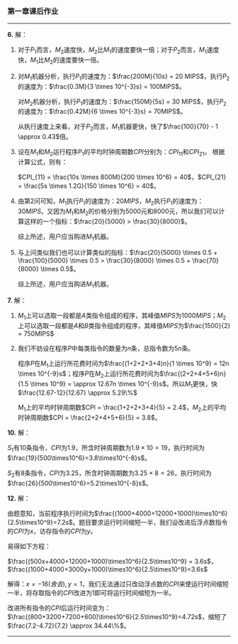 ### 第一章课后作业

---

**6.**  解：

   1.  
      对于$P_1$而言，$M_2$速度快，$M_2$比$M_1$的速度要快一倍；对于$P_2$而言，$M_1$速度快，$M_1$比$M_2$的速度要快一倍。
   2.  
      对$M_1$机器分析，执行$P_1$的速度为：$\frac{200M}{10s} = 20 MIPS$，执行$P_2$的速度为：$\frac{0.3M}{3 \times 10^{-3}s} = 100MIPS$。

        对$M_2$机器分析，执行$P_1$的速度为：$\frac{150M}{5s} = 30 MIPS$，执行$P_2$的速度为：$\frac{0.42M}{6 \times 10^{-3}s} = 70MIPS$。

        从执行速度上来看，对于$P_2$而言，$M_1$机器更快，快了$\frac{100}{70} - 1 \approx 0.43$倍。
   3.   
      设在$M_1$和$M_2$运行程序$P_1$的平均时钟周期数$CPI$分别为：$CPI_{11}$和$CPI_{21}$。
      根据计算公式，则有：
      
      $CPI_{11} = \frac{10s \times 800M}{200 \times 10^6} = 40$，$CPI_{21} = \frac{5s \times 1.2G}{150 \times 10^6} = 40$。
   4.  
      由第2问可知，$M_1$执行$P_1$的速度为：$20 MIPS$，$M_2$执行$P_1$的速度为：$30 MIPS$。又因为$M_1$和$M_2$的价格分别为$5000$元和$8000$元，所以我们可以计算这样的一个指标：$\frac{20}{5000} > \frac{30}{8000}$。
      
      综上所述，用户应当购进$M_1$机器。

   5.  
      与上问类似我们也可以计算类似的指标：$\frac{20}{5000} \times 0.5 + \frac{100}{5000} \times 0.5 > \frac{30}{8000} \times 0.5 + \frac{70}{8000} \times 0.5$。

      综上所述，用户应当购进$M_1$机器。

**7.**  解：

   1.   
      $M_1$上可以选取一段都是$A$类指令组成的程序，其峰值$MIPS$为$1000MIPS$；$M_2$上可以选取一段都是$A$和$B$类指令组成的程序，其峰值$MIPS$为$\frac{1500}{2} = 750MIPS$
   2.   
      我们不妨设在程序$P$中每类指令的数量为$n$条，总指令数为$5n$条。

      程序$P$在$M_1$上运行所花费时间为$\frac{(1+2+2+3+4)n}{1 \times 10^9} = 12n \times 10^{-9}s$；程序$P$在$M_2$上运行所花费时间为$\frac{(2+2+4+5+6)n}{1.5 \times 10^9} = \approx 12.67n \times 10^{-9}s$。所以$M_1$更快，快$\frac{12.67-12}{12.67} \approx 5.29\%$

      $M_1$上的平均时钟周期数$CPI = \frac{1+2+2+3+4}{5} = 2.4$，$M_2$上的平均时钟周期数$CPI = \frac{2+2+4+5+6}{5} = 3.8$。

**10.** 解： 

$S_1$有$10$条指令，$CPI$为$1.9$，所含时钟周期数为$1.9\times10=19$，执行时间为$\frac{19}{500\times10^6}=3.8\times10^{-8}s$。

$S_2$有$8$条指令，$CPI$为$3.25$，所含时钟周期数为$3.25\times8=26$，执行时间为$\frac{26}{500\times10^6}=5.2\times10^{-8}s$。

**12.** 解：

由题意知，当前程序执行时间为$\frac{(1000+4000+12000+1000)\times10^6}{2.5\times10^9}=7.2s$。题目要求运行时间缩短一半，我们设改进后浮点数指令的$CPI$为$x$，访存指令的$CPI$为$y$。

易得如下方程：
 
$\frac{(500x+4000+12000+1000)\times10^6}{2.5\times10^9} = 3.6s$，$\frac{(1000+4000+3000y+1000)\times10^6}{2.5\times10^9}=3.6s$

解得：$x = -16(舍去),y = 1$，我们无法通过只改动浮点数的$CPI$来使运行时间缩短一半，将存取指令的$CPI$改进为$1$即可将运行时间缩短为一半。

改进所有指令的$CPI$后运行时间变为：$\frac{(800+3200+7200+600)\times10^6}{2.5\times10^9}=4.72s$，缩短了$\frac{7.2-4.72}{7.2} \approx 34.44\%$。

---
